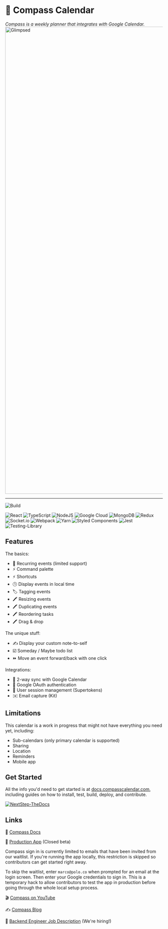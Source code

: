 # 🧭 Compass Calendar

_Compass is a weekly planner that integrates with Google Calendar._
<img width="1494" alt="Glimpsed" src="https://github.com/user-attachments/assets/c0a22b46-f0eb-4b0c-8a7b-942f142947a5" />

---

![Build](https://github.com/SwitchbackTech/compass/actions/workflows/test.yml/badge.svg)

![React](https://img.shields.io/badge/react-%2320232a.svg?style=for-the-badge&logo=react&logoColor=%2361DAFB) ![TypeScript](https://img.shields.io/badge/typescript-%23007ACC.svg?style=for-the-badge&logo=typescript&logoColor=white) ![NodeJS](https://img.shields.io/badge/node.js-6DA55F?style=for-the-badge&logo=node.js&logoColor=white) ![Google Cloud](https://img.shields.io/badge/GoogleCloud-%234285F4.svg?style=for-the-badge&logo=google-cloud&logoColor=white) ![MongoDB](https://img.shields.io/badge/MongoDB-%234ea94b.svg?style=for-the-badge&logo=mongodb&logoColor=white) ![Redux](<https://img.shields.io/badge/redux-%23593d88.svg?style=for-the-badge&logo=redux&logoColor=white![Express.js](https://img.shields.io/badge/express.js-%23404d59.svg?style=for-the-badge&logo=express&logoColor=%2361DAFB)>) ![Socket.io](https://img.shields.io/badge/Socket.io-black?style=for-the-badge&logo=socket.io&badgeColor=010101)
![Webpack](https://img.shields.io/badge/webpack-%238DD6F9.svg?style=for-the-badge&logo=webpack&logoColor=black) ![Yarn](https://img.shields.io/badge/yarn-%232C8EBB.svg?style=for-the-badge&logo=yarn&logoColor=white) ![Styled Components](https://img.shields.io/badge/styled--components-DB7093?style=for-the-badge&logo=styled-components&logoColor=white)
![Jest](https://img.shields.io/badge/-jest-%23C21325?style=for-the-badge&logo=jest&logoColor=white)
![Testing-Library](https://img.shields.io/badge/-TestingLibrary-%23E33332?style=for-the-badge&logo=testing-library&logoColor=white)

## Features

The basics:

- 🔄 Recurring events (limited support)
- ⚡ Command palette
- ⚡ Shortcuts
- 🕒 Display events in local time
- 🏷️ Tagging events
- 🖍️ Resizing events
- 🖍️ Duplicating events
- 🖍️ Reordering tasks
- 🖍️ Drag & drop

The unique stuff:

- ✍️ Display your custom note-to-self
- ☑️ Someday / Maybe todo list
- ⏩ Move an event forward/back with one click

Integrations:

- 🔄 2-way sync with Google Calendar
- 🔐 Google OAuth authentication
- 🔐 User session management (Supertokens)
- ✉️ Email capture (Kit)

## Limitations

This calendar is a work in progress that might not have everything
you need yet, including:

- Sub-calendars (only primary calendar is supported)
- Sharing
- Location
- Reminders
- Mobile app

## Get Started

All the info you'd need to get started is at [docs.compasscalendar.com](https://docs.compasscalendar.com), including guides on how to install, test, build, deploy, and contribute.

[![NextStep-TheDocs](https://github.com/user-attachments/assets/3a41c035-6058-4cb0-97d0-4a03388355aa)](https://docs.compasscalendar.com)

## Links

📃 [Compass Docs](https://docs.compasscalendar.com)

🔵 [Production App](https://app.compasscalendar.com) (Closed beta)

Compass sign in is currently limited to emails that have been invited from our waitlist. If you're running the app locally, this restriction is skipped so contributors can get started right away.

To skip the waitlist, enter `marco@polo.co` when prompted for an email at the login screen. Then enter your Google credentials to sign in. This is a temporary hack to allow contributors to test the app in production before going through the whole local setup process.

🎬 [Compass on YouTube](https://youtube.com/playlist?list=PLPQAVocXPdjmYaPM9MXzplcwgoXZ_yPiJ&si=jssXj_g9kln8Iz_w)

✍ [Compass Blog](https://www.compasscalendar.com/post/compass-is-open-source)

🤝 [Backend Engineer Job Description](https://alpaca-ty.notion.site/Senior-Backend-Engineer-Part-time-Open-source-1f9237bde8f480658f93ea33e6e55481?pvs=4)
(We're hiring!)

